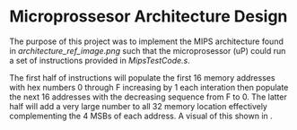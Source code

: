 # Microprossesor Architecture Design 

The purpose of this project was to implement the MIPS architecture found in _architecture_ref_image.png_ such that the microprosessor (uP) could run a set of instructions provided in _MipsTestCode.s_. 

The first half of instructions will populate the first 16 memory addresses with hex numbers 0 through F increasing by 1 each interation then populate the next 16 addresses with the decreasing sequence from F to 0. The latter half will add a very large number to all 32 memory location effectively complementing the 4 MSBs of each address. A visual of this shown in  .


